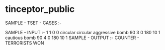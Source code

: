 # tinceptor_public
SAMPLE - TSET - CASES :-

SAMPLE - INPUT :-
1 1
0 0
circular
circular
aggressive
bomb
90
3 0
180
10
1
cautious
bomb
90
4 0
180
10
1
SAMPLE - OUTPUT :-
COUNTER - TERRORISTS WON
